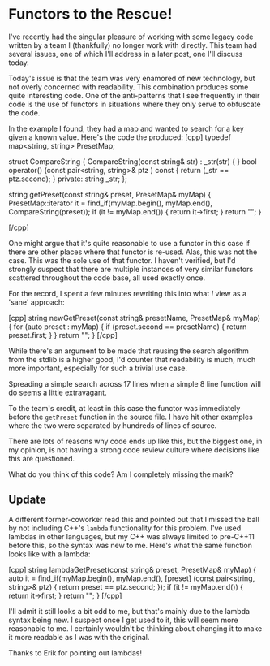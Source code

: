 # Functors to the Rescue!

I've recently had the singular pleasure of working with some legacy code written by a team I (thankfully) no longer work with directly. This team had several issues, one of which I'll address in a later post, one I'll discuss today.

Today's issue is that the team was very enamored of new technology, but not overly concerned with readability. This combination produces some quite interesting code. One of the anti-patterns that I see frequently in their code is the use of functors in situations where they only serve to obfuscate the code.

In the example I found, they had a map and wanted to search for a key given a known value. Here's the code the produced:
[cpp]
typedef map<string, string> PresetMap;

struct CompareString {
    CompareString(const string& str) : _str(str) {
    }
    bool operator() (const pair<string, string>& ptz ) const {
        return (_str == ptz.second);
    }
private:
    string _str;
};

string getPreset(const string& preset, PresetMap& myMap) {
    PresetMap::iterator it = find_if(myMap.begin(), myMap.end(), CompareString(preset));
    if (it != myMap.end()) {
        return it->first;
    }
    return "";
}

[/cpp]

One might argue that it's quite reasonable to use a functor in this case if there are other places where that functor is re-used. Alas, this was not the case. This was the sole use of that functor. I haven't verified, but I'd strongly suspect that there are multiple instances of very similar functors scattered throughout the code base, all used exactly once.

For the record, I spent a few minutes rewriting this into what *I* view as a 'sane' approach:

[cpp]
string newGetPreset(const string& presetName, PresetMap& myMap) {
    for (auto preset : myMap) {
        if (preset.second == presetName) {
            return preset.first;
        }
    }
    return "";
}
[/cpp]

While there's an argument to be made that reusing the search algorithm from the stdlib is a higher good, I'd counter that readability is much, much more important, especially for such a trivial use case.

Spreading a simple search across 17 lines when a simple 8 line function will do seems a little extravagant.

To the team's credit, at least in this case the functor was immediately before the `getPreset` function in the source file. I have hit other examples where the two were separated by hundreds of lines of source.

There are lots of reasons why code ends up like this, but the biggest one, in my opinion, is not having a strong code review culture where decisions like this are questioned.

What do you think of this code? Am I completely missing the mark?

## Update

A different former-coworker read this and pointed out that I missed the ball by not including C++'s `lambda` functionality for this problem.  I've
used lambdas in other languages, but my C++ was always limited to pre-C++11 before this, so the syntax was new to me.  Here's what the same function
looks like with a lambda:

[cpp]
string lambdaGetPreset(const string& preset, PresetMap& myMap) {
    auto it = find_if(myMap.begin(), myMap.end(),
            [preset] (const pair<string, string>& ptz) {
                return preset == ptz.second;
            });
    if (it != myMap.end()) {
        return it->first;
    }
    return "";
}
[/cpp]

I'll admit it still looks a bit odd to me, but that's mainly due to the lambda syntax being new.  I suspect once I get used to
it, this will seem more reasonable to me.  I certainly wouldn't be thinking about changing it to make it more readable as I was with the original.

Thanks to Erik for pointing out lambdas!

